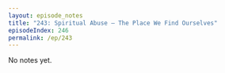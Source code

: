 ```yaml
---
layout: episode_notes
title: "243: Spiritual Abuse — The Place We Find Ourselves"
episodeIndex: 246
permalink: /ep/243
---
```

No notes yet.
